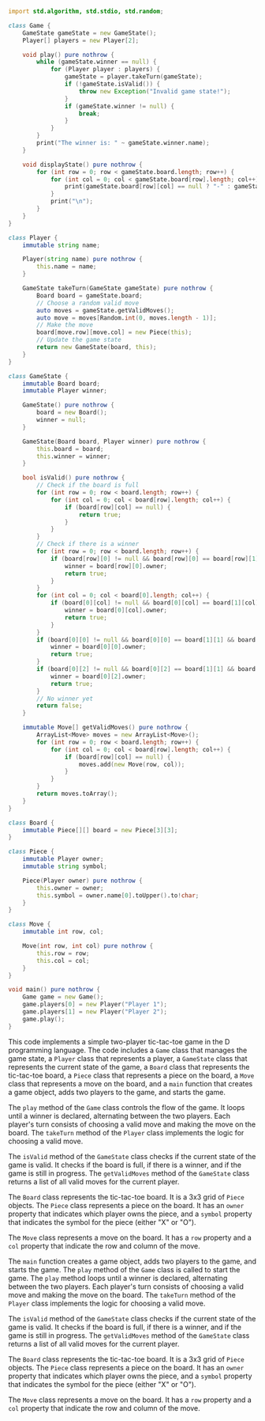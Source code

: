 ```d
import std.algorithm, std.stdio, std.random;

class Game {
    GameState gameState = new GameState();
    Player[] players = new Player[2];

    void play() pure nothrow {
        while (gameState.winner == null) {
            for (Player player : players) {
                gameState = player.takeTurn(gameState);
                if (!gameState.isValid()) {
                    throw new Exception("Invalid game state!");
                }
                if (gameState.winner != null) {
                    break;
                }
            }
        }
        print("The winner is: " ~ gameState.winner.name);
    }

    void displayState() pure nothrow {
        for (int row = 0; row < gameState.board.length; row++) {
            for (int col = 0; col < gameState.board[row].length; col++) {
                print(gameState.board[row][col] == null ? "-" : gameState.board[row][col].symbol);
            }
            print("\n");
        }
    }
}

class Player {
    immutable string name;

    Player(string name) pure nothrow {
        this.name = name;
    }

    GameState takeTurn(GameState gameState) pure nothrow {
        Board board = gameState.board;
        // Choose a random valid move
        auto moves = gameState.getValidMoves();
        auto move = moves[Random.int(0, moves.length - 1)];
        // Make the move
        board[move.row][move.col] = new Piece(this);
        // Update the game state
        return new GameState(board, this);
    }
}

class GameState {
    immutable Board board;
    immutable Player winner;

    GameState() pure nothrow {
        board = new Board();
        winner = null;
    }

    GameState(Board board, Player winner) pure nothrow {
        this.board = board;
        this.winner = winner;
    }

    bool isValid() pure nothrow {
        // Check if the board is full
        for (int row = 0; row < board.length; row++) {
            for (int col = 0; col < board[row].length; col++) {
                if (board[row][col] == null) {
                    return true;
                }
            }
        }
        // Check if there is a winner
        for (int row = 0; row < board.length; row++) {
            if (board[row][0] != null && board[row][0] == board[row][1] && board[row][1] == board[row][2]) {
                winner = board[row][0].owner;
                return true;
            }
        }
        for (int col = 0; col < board[0].length; col++) {
            if (board[0][col] != null && board[0][col] == board[1][col] && board[1][col] == board[2][col]) {
                winner = board[0][col].owner;
                return true;
            }
        }
        if (board[0][0] != null && board[0][0] == board[1][1] && board[1][1] == board[2][2]) {
            winner = board[0][0].owner;
            return true;
        }
        if (board[0][2] != null && board[0][2] == board[1][1] && board[1][1] == board[2][0]) {
            winner = board[0][2].owner;
            return true;
        }
        // No winner yet
        return false;
    }

    immutable Move[] getValidMoves() pure nothrow {
        ArrayList<Move> moves = new ArrayList<Move>();
        for (int row = 0; row < board.length; row++) {
            for (int col = 0; col < board[row].length; col++) {
                if (board[row][col] == null) {
                    moves.add(new Move(row, col));
                }
            }
        }
        return moves.toArray();
    }
}

class Board {
    immutable Piece[][] board = new Piece[3][3];
}

class Piece {
    immutable Player owner;
    immutable string symbol;

    Piece(Player owner) pure nothrow {
        this.owner = owner;
        this.symbol = owner.name[0].toUpper().to!char;
    }
}

class Move {
    immutable int row, col;

    Move(int row, int col) pure nothrow {
        this.row = row;
        this.col = col;
    }
}

void main() pure nothrow {
    Game game = new Game();
    game.players[0] = new Player("Player 1");
    game.players[1] = new Player("Player 2");
    game.play();
}
```

This code implements a simple two-player tic-tac-toe game in the D programming language. The code includes a `Game` class that manages the game state, a `Player` class that represents a player, a `GameState` class that represents the current state of the game, a `Board` class that represents the tic-tac-toe board, a `Piece` class that represents a piece on the board, a `Move` class that represents a move on the board, and a `main` function that creates a game object, adds two players to the game, and starts the game.

The `play` method of the `Game` class controls the flow of the game. It loops until a winner is declared, alternating between the two players. Each player's turn consists of choosing a valid move and making the move on the board. The `takeTurn` method of the `Player` class implements the logic for choosing a valid move.

The `isValid` method of the `GameState` class checks if the current state of the game is valid. It checks if the board is full, if there is a winner, and if the game is still in progress. The `getValidMoves` method of the `GameState` class returns a list of all valid moves for the current player.

The `Board` class represents the tic-tac-toe board. It is a 3x3 grid of `Piece` objects. The `Piece` class represents a piece on the board. It has an `owner` property that indicates which player owns the piece, and a `symbol` property that indicates the symbol for the piece (either "X" or "O").

The `Move` class represents a move on the board. It has a `row` property and a `col` property that indicate the row and column of the move.

The `main` function creates a game object, adds two players to the game, and starts the game. The `play` method of the `Game` class is called to start the game. The `play` method loops until a winner is declared, alternating between the two players. Each player's turn consists of choosing a valid move and making the move on the board. The `takeTurn` method of the `Player` class implements the logic for choosing a valid move.

The `isValid` method of the `GameState` class checks if the current state of the game is valid. It checks if the board is full, if there is a winner, and if the game is still in progress. The `getValidMoves` method of the `GameState` class returns a list of all valid moves for the current player.

The `Board` class represents the tic-tac-toe board. It is a 3x3 grid of `Piece` objects. The `Piece` class represents a piece on the board. It has an `owner` property that indicates which player owns the piece, and a `symbol` property that indicates the symbol for the piece (either "X" or "O").

The `Move` class represents a move on the board. It has a `row` property and a `col` property that indicate the row and column of the move.